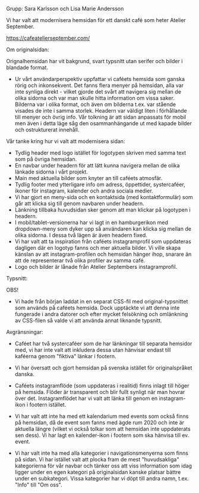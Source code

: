 Grupp: Sara Karlsson och Lisa Marie Andersson

Vi har valt att modernisera hemsidan för ett danskt café som heter Atelier September. 

https://cafeatelierseptember.com/


Om originalsidan:

Orignalhemsidan har vit bakgrund, svart typsnitt utan serifer och bilder i blandade format. 

* Ur vårt användarperspektiv uppfattar vi caféets hemsida som ganska rörig och inkonsekvent. Det fanns flera menyer på hemsidan, alla var inte synliga direkt - vilket gjorde det svårt att navigera sig mellan de olika sidorna och var man skulle hitta information om vissa saker. Bilderna var i olika format, och även om bilderna t.ex. var stående visades de inte i samma storlek. Headern var väldigt liten i förhållande till menyer och övrig info. Vår tolkning är att sidan anpassats för mobil men även i detta läge såg den osammanhängande ut med kapade bilder och ostrukturerat innehåll. 


Vår tanke kring hur vi valt att modernisera sidan:

* Tydlig header med logo istället för logotypen skriven med samma text som på övriga hemsidan.
* En navbar under headern för att lätt kunna navigera mellan de olika länkade sidorna i vårt projekt. 
* Main med aktuella bilder som knyter an till caféets atmosfär.
* Tydlig footer med ytterligare info om adress, öppettider, systercaféer, ikoner för instagram, kalender och andra sociala medier. 
* Vi har gjort en meny-sida och en kontaktsida (med kontaktformulär) som går att klicka sig till genom navbaren under headern.
* Länkning tillbaka huvudsidan sker genom att man klickar på logotypen i headern.
* I mobil/tablet-versionerna har vi lagt in en hamburgerikon med dropdown-meny som dyker upp så användaren kan klicka sig mellan de olika sidorna. I dessa två lägen är även headern fixed. 
* Vi har valt att ta inspiration från caféets instagramprofil som uppdateras dagligen där en logotyp fanns och mer aktuella bilder. Vi ville skapa känslan av att instagram-profilen och hemsidan hänger ihop, snarare än att de representerar två olika profiler av samma café.
* Logo och bilder är lånade från Atelier Septembers instagramprofil.

Typsnitt:

OBS!

* Vi hade från början laddat in en separat CSS-fil med original-typsnittet som används på caféets hemsida. Dock upptäckte vi att denna inte fungerade i andra datorer och efter mycket felsökning och omlänkning av CSS-filen så valde vi att använda annat liknande typsnitt.


Avgränsningar: 

* Caféet har två systercaféer som de har länkningar till separata hemsidor med, vi har inte valt att inkludera dessa utan hänvisar endast till kaféerna genom "fiktiva" länkar i footern.

* Vi har översatt och gjort hemsidan på svenska istället för originalspråket danska.

* Caféets instagramflöde (som uppdateras i realitid) finns inlagt till höger på hemsida. Flöder är transparent och blir fullt synligt när man hovrar över det. Instagramflödet har vi valt att länka till genom en instagram-ikon i footern istället. 

* Vi har valt att inte ha med ett kalendarium med events som också finns på hemsidan, då de event som fanns med ägde rum 2020 och inte är aktuella längre (vilket vi också tolkar som att hemsidan inte uppdaterats sen dess). Vi har lagt en kalender-ikon i footern som ska hänvisa till ev. event. 

* Vi har valt inte ha med alla kategorier i navigationsmenyerna som finns på sidan. Vi har istället valt att plocka fram de mest "huvudsakliga" kategorierna för vår navbar och tänker oss att viss information som idag ligger under en egen kategori på originalsidan kanske platsar bättre under en subkategori. Vissa kategorier har vi döpt till andra namn, t.ex. "Info" till "Om oss".
